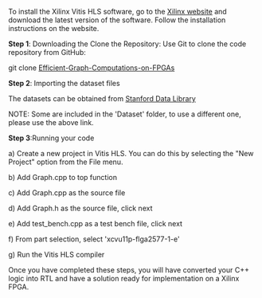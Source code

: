 To install the Xilinx Vitis HLS software, go to the [Xilinx website](https://www.bing.com/ck/a?!&&p=b266d0aa7fdab65fJmltdHM9MTY5MDE1NjgwMCZpZ3VpZD0wMTZhYzM2ZS1lZTg4LTYwZjMtM2E0ZS1kMjc1ZWZlYTYxYTcmaW5zaWQ9NTIwNg&ptn=3&hsh=3&fclid=016ac36e-ee88-60f3-3a4e-d275efea61a7&psq=download+xilinx+vivado+hls&u=a1aHR0cHM6Ly93d3cueGlsaW54LmNvbS9zdXBwb3J0L2Rvd25sb2FkLmh0bWw&ntb=1) and download the latest version of the software. Follow the installation instructions on the website.

**Step 1**: Downloading the Clone the Repository: Use Git to clone the code repository from GitHub:  

git clone [Efficient-Graph-Computations-on-FPGAs](https://github.com/kunjpatel24/Effiecient-Graph-Computations-on-FPGAs/tree/master)  

  
**Step 2**: Importing the dataset files  

The datasets can be obtained from [Stanford Data Library](https://snap.stanford.edu/snap/download.html)  

NOTE: Some are included in the 'Dataset' folder, to use a different one, please use the above link.  

  
**Step 3**:Running your code

a) Create a new project in Vitis HLS. You can do this by selecting the "New Project" option from the File menu.  

b) Add Graph.cpp to top function  

c) Add Graph.cpp as the source file  

d) Add Graph.h as the source file, click next  

e) Add test_bench.cpp as a test bench file, click next  

f) From part selection, select 'xcvu11p-flga2577-1-e'  

g) Run the Vitis HLS compiler

Once you have completed these steps, you will have converted your C++ logic into RTL and have a solution ready for implementation on a Xilinx FPGA.
